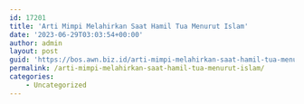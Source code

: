 ```yaml
---
id: 17201
title: 'Arti Mimpi Melahirkan Saat Hamil Tua Menurut Islam'
date: '2023-06-29T03:03:54+00:00'
author: admin
layout: post
guid: 'https://bos.awn.biz.id/arti-mimpi-melahirkan-saat-hamil-tua-menurut-islam/'
permalink: /arti-mimpi-melahirkan-saat-hamil-tua-menurut-islam/
categories:
    - Uncategorized
---
```



